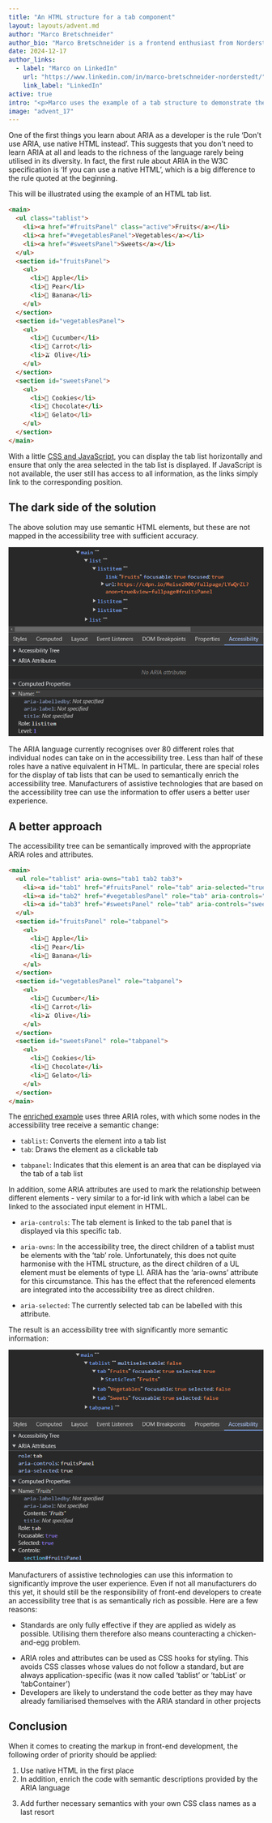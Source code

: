 ```yaml
---
title: "An HTML structure for a tab component"
layout: layouts/advent.md
author: "Marco Bretschneider"
author_bio: "Marco Bretschneider is a frontend enthusiast from Norderstedt (Germany) and has been working at PPI AG for 19 years. He first came into contact with HTML back in 1997, and even though Marco has occasionally immersed himself in backend topics, his heart is still set on frontend development - with all the joys and sorrows that this entails."
date: 2024-12-17
author_links:
  - label: "Marco on LinkedIn"
    url: "https://www.linkedin.com/in/marco-bretschneider-norderstedt/"
    link_label: "LinkedIn"
active: true
intro: "<p>Marco uses the example of a tab structure to demonstrate the richness of ARIA</p>"
image: "advent_17"
---
```

<!-- MM: I like the post but an issue I have is that it's not clear enough how using ARIA benefits users. You talk about accuracy and the importance of a rich accessibility tree but how is the second example better than the first one for users? Which problems does it solve? -->

One of the first things you learn about ARIA as a developer is the rule ‘Don't use ARIA, use native HTML instead’. This suggests that you don't need to learn ARIA at all and leads to the richness of the language rarely being utilised in its diversity. In fact, the first rule about ARIA in the W3C specification is ‘If you can use a native HTML’, which is a big difference to the rule quoted at the beginning.
<!-- MM: You are talking about the same rule, it's just that the first phrasing is shortened. When people say it, they usually also say "if possible" which is just a paraphrased version of the other rule you're citing.  -->
<!-- MM: "leads to the richness of the language rarely being utilised in its diversity" <- are you sure about that? If yes, then please elaborate. What do you base this observation on? Do you have examples where there isn't enough ARIA on a site? Which attributes are underused? Because if there's a set of roles that's quite well known and used then it's tablist, tab, and tabpanel. -->
<!-- MM: I feel like your intro would work better if you rewrote it. Instead of saying that people misinterpret the rule and thus don't use ARIA as much as they should, I'd rather take a more positive stance and say how the advice is good because HTML is accessible by default, etc. but that sometimes ARIA can give HTML a hand and help improve a11y and UX. That would align much better with your conclusion.  -->
<!-- MM: Please link to the rules: https://www.w3.org/TR/aria-in-html/#NOTES -->

This will be illustrated using the example of an HTML tab list.

```html
<main>
  <ul class="tablist">
    <li><a href="#fruitsPanel" class="active">Fruits</a></li>
    <li><a href="#vegetablesPanel">Vegetables</a></li>
    <li><a href="#sweetsPanel">Sweets</a></li>
  </ul>
  <section id="fruitsPanel">
    <ul>
      <li>🍎 Apple</li>
      <li>🍐 Pear</li>
      <li>🍌 Banana</li>
    </ul>
  </section>
  <section id="vegetablesPanel">
    <ul>
      <li>🥒 Cucumber</li>
      <li>🥕 Carrot</li>
      <li>🫒 Olive</li>
    </ul>
  </section>
  <section id="sweetsPanel">
    <ul>
      <li>🍪 Cookies</li>
      <li>🍫 Chocolate</li>
      <li>🍦 Gelato</li>
    </ul>
  </section>
</main>
```
<!-- MM: The emojis causes redundancy. VoiceOver reads red apple apple, pear pear, banana banana,... -->

With a little [CSS and JavaScript](https://codepen.io/Meise2000/full/LYwQrZL), you can display the tab list horizontally and ensure that only the area selected in the tab list is displayed. If JavaScript is not available, the user still has access to all information, as the links simply link to the corresponding position. 

## The dark side of the solution

The above solution may use semantic HTML elements, but these are not mapped in the accessibility tree with sufficient accuracy.
<!-- MM: What das sufficient accuracy means and how does it affect users? -->

![image](a11y-tree-1.png)

The ARIA language currently recognises over 80 different roles that individual nodes can take on in the accessibility tree. Less than half of these roles have a native equivalent in HTML. In particular, there are special roles for the display of tab lists that can be used to semantically enrich the accessibility tree. Manufacturers of assistive technologies that are based on the accessibility tree can use the information to offer users a better user experience.

## A better approach

The accessibility tree can be semantically improved with the appropriate ARIA roles and attributes.

```html
<main>
  <ul role="tablist" aria-owns="tab1 tab2 tab3">
    <li><a id="tab1" href="#fruitsPanel" role="tab" aria-selected="true" aria-controls="fruitsPanel">Fruits</a></li>
    <li><a id="tab2" href="#vegetablesPanel" role="tab" aria-controls="vegetablesPanel">Vegetables</a></li>
    <li><a id="tab3" href="#sweetsPanel" role="tab" aria-controls="sweetsPanel">Sweets</a></li>
  </ul>
  <section id="fruitsPanel" role="tabpanel">
    <ul>
      <li>🍎 Apple</li>
      <li>🍐 Pear</li>
      <li>🍌 Banana</li>
    </ul>
  </section>
  <section id="vegetablesPanel" role="tabpanel">
    <ul>
      <li>🥒 Cucumber</li>
      <li>🥕 Carrot</li>
      <li>🫒 Olive</li>
    </ul>
  </section>
  <section id="sweetsPanel" role="tabpanel">
    <ul>
      <li>🍪 Cookies</li>
      <li>🍫 Chocolate</li>
      <li>🍦 Gelato</li>
    </ul>
  </section>
</main>
```

The [enriched example](https://codepen.io/Meise2000/full/XWvRgYM) uses three ARIA roles, with which some nodes in the accessibility tree receive a semantic change:

* `tablist`: Converts the element into a tab list
* `tab`: Draws the element as a clickable tab
<!-- MM: "Draws" sounds like it's chaging the visuals of the link. -->
* `tabpanel`: Indicates that this element is an area that can be displayed via the tab of a tab list

In addition, some ARIA attributes are used to mark the relationship between different elements - very similar to a for-id link with which a label can be linked to the associated input element in HTML.

* `aria-controls`: The tab element is linked to the tab panel that is displayed via this specific tab.
<!-- MM: It's worth mentioning that `aria-controls` isn't well supported and probably doesn't make a difference for users. Or you could even remove it. -->
* `aria-owns`: In the accessibility tree, the direct children of a tablist must be elements with the ‘tab’ role. Unfortunately, this does not quite harmonise with the HTML structure, as the direct children of a UL element must be elements of type LI. ARIA has the ‘aria-owns’ attribute for this circumstance. This has the effect that the referenced elements are integrated into the accessibility tree as direct children.
<!-- MM: Why do you need a <ul> and <li> in the first place when you're overwriting their roles? Why not just use <div>s? -->
* `aria-selected`: The currently selected tab can be labelled with this attribute.
<!-- MM: Using "label" here might let people think that `aria-selected` is similar to `aria-label` or `aria-labelledby` -->

The result is an accessibility tree with significantly more semantic information:

![image](a11y-tree-2.png)

Manufacturers of assistive technologies can use this information to significantly improve the user experience. Even if not all manufacturers do this yet, it should still be the responsibility of front-end developers to create an accessibility tree that is as semantically rich as possible. Here are a few reasons:
<!-- MM: Again, you're talking about the importance of the semantically rich a11y tree. Except for maybe the first point here, none of them benefits users directly. They only improve the DX. So, what are the benefits for the user? -->

* Standards are only fully effective if they are applied as widely as possible. Utilising them therefore also means counteracting a chicken-and-egg problem.
<!-- MM: Since your approach is "HTML-first", you're already using the standard. You're just overwriting it with another standard. -->
<!-- MM: Why is this a chicken-and-egg problem?  -->
* ARIA roles and attributes can be used as CSS hooks for styling. This avoids CSS classes whose values do not follow a standard, but are always application-specific (was it now called ‘tablist’ or ‘tabList’ or ‘tabContainer’)
* Developers are likely to understand the code better as they may have already familiarised themselves with the ARIA standard in other projects

## Conclusion

When it comes to creating the markup in front-end development, the following order of priority should be applied:

1. Use native HTML in the first place
2. In addition, enrich the code with semantic descriptions provided by the ARIA language
<!-- MM: …if necessary -->
3. Add further necessary semantics with your own CSS class names as a last resort
<!-- MM: What do you mean with adding semantics using class names? -->
